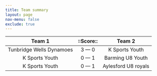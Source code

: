 ```yaml
---
title: Team summary
layout: page
nav-menu: false
exclude: true
---
```




|          Team 1          |  ::Score::  |       Team 2        |
|:------------------------:|:-----------:|:-------------------:|
| Tunbridge Wells Dynamoes | 3 &mdash; 0 |   K Sports Youth    |
|      K Sports Youth      | 0 &mdash; 1 |  Barming U8 Youth   |
|      K Sports Youth      | 0 &mdash; 1 | Aylesford U8 royals |

 <br /><br /><br />